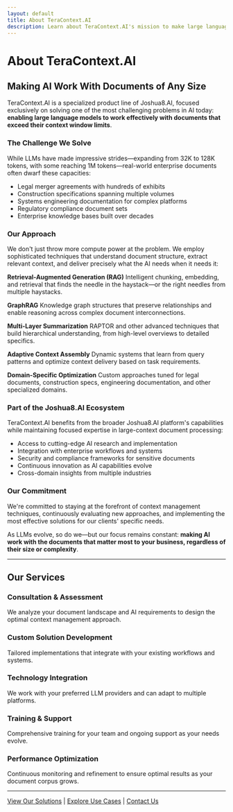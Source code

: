```yaml
---
layout: default
title: About TeraContext.AI
description: Learn about TeraContext.AI's mission to make large language models work effectively with massive, complex documents across industries.
---
```


# About TeraContext.AI

## Making AI Work With Documents of Any Size

TeraContext.AI is a specialized product line of Joshua8.AI, focused exclusively on solving one of the most challenging problems in AI today: **enabling large language models to work effectively with documents that exceed their context window limits**.

### The Challenge We Solve

While LLMs have made impressive strides—expanding from 32K to 128K tokens, with some reaching 1M tokens—real-world enterprise documents often dwarf these capacities:

- Legal merger agreements with hundreds of exhibits
- Construction specifications spanning multiple volumes
- Systems engineering documentation for complex platforms
- Regulatory compliance document sets
- Enterprise knowledge bases built over decades

### Our Approach

We don't just throw more compute power at the problem. We employ sophisticated techniques that understand document structure, extract relevant context, and deliver precisely what the AI needs when it needs it:

**Retrieval-Augmented Generation (RAG)**
Intelligent chunking, embedding, and retrieval that finds the needle in the haystack—or the right needles from multiple haystacks.

**GraphRAG**
Knowledge graph structures that preserve relationships and enable reasoning across complex document interconnections.

**Multi-Layer Summarization**
RAPTOR and other advanced techniques that build hierarchical understanding, from high-level overviews to detailed specifics.

**Adaptive Context Assembly**
Dynamic systems that learn from query patterns and optimize context delivery based on task requirements.

**Domain-Specific Optimization**
Custom approaches tuned for legal documents, construction specs, engineering documentation, and other specialized domains.

### Part of the Joshua8.AI Ecosystem

TeraContext.AI benefits from the broader Joshua8.AI platform's capabilities while maintaining focused expertise in large-context document processing:

- Access to cutting-edge AI research and implementation
- Integration with enterprise workflows and systems
- Security and compliance frameworks for sensitive documents
- Continuous innovation as AI capabilities evolve
- Cross-domain insights from multiple industries

### Our Commitment

We're committed to staying at the forefront of context management techniques, continuously evaluating new approaches, and implementing the most effective solutions for our clients' specific needs.

As LLMs evolve, so do we—but our focus remains constant: **making AI work with the documents that matter most to your business, regardless of their size or complexity**.

---

## Our Services

### Consultation & Assessment
We analyze your document landscape and AI requirements to design the optimal context management approach.

### Custom Solution Development
Tailored implementations that integrate with your existing workflows and systems.

### Technology Integration
We work with your preferred LLM providers and can adapt to multiple platforms.

### Training & Support
Comprehensive training for your team and ongoing support as your needs evolve.

### Performance Optimization
Continuous monitoring and refinement to ensure optimal results as your document corpus grows.

---

[View Our Solutions](/solutions) | [Explore Use Cases](/use-cases) | [Contact Us](/contact)
